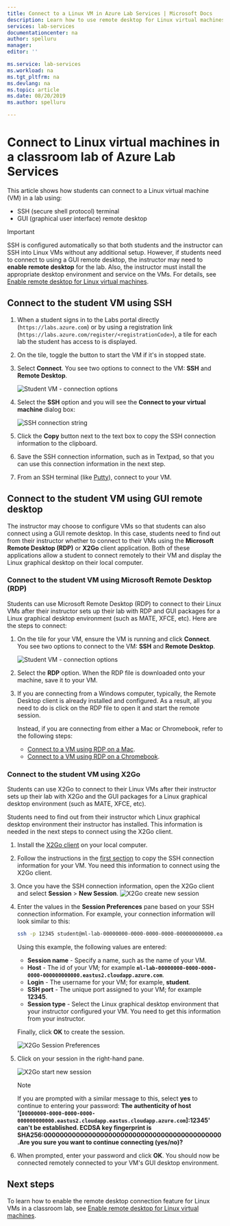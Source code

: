 ```yaml
---
title: Connect to a Linux VM in Azure Lab Services | Microsoft Docs
description: Learn how to use remote desktop for Linux virtual machines in a lab in Azure Lab Services.  
services: lab-services
documentationcenter: na
author: spelluru
manager: 
editor: ''

ms.service: lab-services
ms.workload: na
ms.tgt_pltfrm: na
ms.devlang: na
ms.topic: article
ms.date: 08/20/2019
ms.author: spelluru

---
```


# Connect to Linux virtual machines in a classroom lab of Azure Lab Services
This article shows how students can connect to a Linux virtual machine (VM) in a lab using:
- SSH (secure shell protocol) terminal
- GUI (graphical user interface) remote desktop

> [!IMPORTANT] 
> SSH is configured automatically so that both students and the instructor can SSH into Linux VMs without any additional setup. However, if students need to connect to using a GUI remote desktop, the instructor may need to **enable remote desktop** for the lab.  Also, the instructor must install the appropriate desktop environment and service on the VMs.  For details, see [Enable remote desktop for Linux virtual machines](how-to-enable-remote-desktop-linux.md).

## Connect to the student VM using SSH

1. When a student signs in to the Labs portal directly (`https://labs.azure.com`) or by using a registration link (`https://labs.azure.com/register/<registrationCode>`), a tile for each lab the student has access to is displayed. 
   
1. On the tile, toggle the button to start the VM if it's in stopped state. 

1. Select **Connect**. You see two options to connect to the VM: **SSH** and **Remote Desktop**.

    ![Student VM - connection options](../media/how-to-enable-remote-desktop-linux/student-vm-connect-options.png)

1. Select the **SSH** option and you will see the **Connect to your virtual machine** dialog box:  

    ![SSH connection string](../media/how-to-enable-remote-desktop-linux/ssh-connection-string.png)

1. Click the **Copy** button next to the text box to copy the SSH connection information to the clipboard. 

1. Save the SSH connection information, such as in Textpad, so that you can use this connection information in the next step.

1. From an SSH terminal (like [Putty](https://www.putty.org/)), connect to your VM.

## Connect to the student VM using GUI remote desktop
The instructor may choose to configure VMs so that students can also connect using a GUI remote desktop.  In this case, students need to find out from their instructor whether to connect to their VMs using the **Microsoft Remote Desktop (RDP)** or **X2Go** client application.  Both of these applications allow a student to connect remotely to their VM and display the Linux graphical desktop on their local computer.

### Connect to the student VM using Microsoft Remote Desktop (RDP)
Students can use Microsoft Remote Desktop (RDP) to connect to their Linux VMs after their instructor sets up their lab with RDP and GUI packages for a Linux graphical desktop environment (such as MATE, XFCE, etc). Here are the steps to connect: 

1. On the tile for your VM, ensure the VM is running and click **Connect**. You see two options to connect to the VM: **SSH** and **Remote Desktop**.

    ![Student VM - connection options](../media/how-to-enable-remote-desktop-linux/student-vm-connect-options.png)
1. Select the **RDP** option.  When the RDP file is downloaded onto your machine, save it to your VM.

1. If you are connecting from a Windows computer, typically, the Remote Desktop client is already installed and configured.  As a result, all you need to do is click on the RDP file to open it and start the remote session.

    Instead, if you are connecting from either a Mac or Chromebook, refer to the following steps:
   - [Connect to a VM using RDP on a Mac](connect-virtual-machine-mac-rdp.md).
   - [Connect to a VM using RDP on a Chromebook](connect-virtual-machine-chromebook-rdp.md).  

### Connect to the student VM using X2Go
Students can use X2Go to connect to their Linux VMs after their instructor sets up their lab with X2Go and the GUI packages for a Linux graphical desktop environment (such as MATE, XFCE, etc).

Students need to find out from their instructor which Linux graphical desktop environment their instructor has installed.  This information is needed in the next steps to connect using the X2Go client.

1. Install the [X2Go client](https://wiki.x2go.org/doku.php/doc:installation:x2goclient) on your local computer.

1. Follow the instructions in the [first section](how-to-use-remote-desktop-linux-student.md#connect-to-the-student-vm-using-SSH) to copy the SSH connection information for your VM.  You need this information to connect using the X2Go client.

1. Once you have the SSH connection information, open the X2Go client and select **Session** > **New Session**.
   ![X2Go create new session](../media/how-to-use-classroom-lab/x2go-new-session.png)

1. Enter the values in the **Session Preferences** pane based on your SSH connection information.  For example, your connection information will look similar to this:

    ```bash
    ssh -p 12345 student@ml-lab-00000000-0000-0000-0000-000000000000.eastus2.cloudapp.azure.com
    ```

    Using this example, the following values are entered:

   - **Session name** - Specify a name, such as the name of your VM.
   - **Host** - The id of your VM; for example **`ml-lab-00000000-0000-0000-0000-000000000000.eastus2.cloudapp.azure.com`**.
   - **Login** - The username for your VM; for example, **student**.
   - **SSH port** - The unique port assigned to your VM; for example **12345**.
   - **Session type** - Select the Linux graphical desktop environment that your instructor configured your VM.  You need to get this information from your instructor.

    Finally, click **OK** to create the session.

    ![X2Go Session Preferences](../media/how-to-use-classroom-lab/x2go-session-preferences.png)

1.  Click on your session in the right-hand pane.

    ![X2Go start new session](../media/how-to-use-classroom-lab/x2go-start-session.png)

    > [!NOTE] 
    > If you are prompted with a similar message to this, select **yes** to continue to entering your password: **The authenticity of host '[`00000000-0000-0000-0000-000000000000.eastus2.cloudapp.eastus.cloudapp.azure.com`]:12345' can't be established.  ECDSA key fingerprint is SHA256:00000000000000000000000000000000000000000000.Are you sure you want to continue connecting (yes/no)?**

1. When prompted, enter your password and click **OK**.  You should now be connected remotely connected to your VM's GUI desktop environment.

## Next steps
To learn how to enable the remote desktop connection feature for Linux VMs in a classroom lab, see [Enable remote desktop for Linux virtual machines](how-to-enable-remote-desktop-linux.md). 

